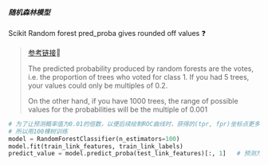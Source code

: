 ##### 随机森林模型
Scikit Random forest pred_proba gives rounded off values :question:
> [参考链接](https://stats.stackexchange.com/questions/159291/scikit-random-forest-pred-proba-gives-rounded-off-values):link:
>
> The predicted probability produced by random forests are the votes, i.e. the proportion of trees who voted for class 1. If you had 5 trees, your values could only be multiples of 0.2.
> 
> On the other hand, if you have 1000 trees, the range of possible values for the probabilities will be the multiple of 0.001
>
```python
# 为了让预测概率值为0.01的倍数，以便后续绘制ROC曲线时，获得的(tpr, fpr)坐标点更多
# 所以用100棵树训练
model = RandomForestClassifier(n_estimators=100)
model.fit(train_link_features, train_link_labels)
predict_value = model.predict_proba(test_link_features)[:, 1]   # 预测为正样本的概率
```
